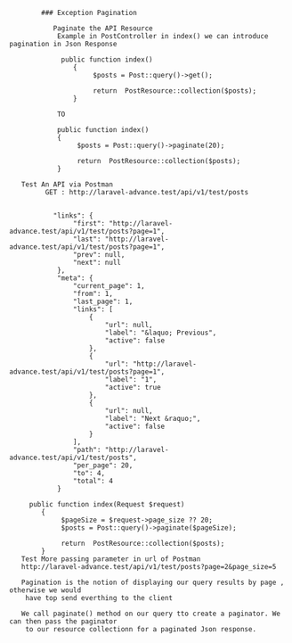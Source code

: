             ### Exception Pagination
            
               Paginate the API Resource 
                Example in PostController in index() we can introduce pagination in Json Response

                 public function index()
                    {
                         $posts = Post::query()->get();
                
                         return  PostResource::collection($posts);
                    }

                TO

                public function index()
                {
                     $posts = Post::query()->paginate(20);
            
                     return  PostResource::collection($posts);
                }

       Test An API via Postman
             GET : http://laravel-advance.test/api/v1/test/posts

     
               "links": {
                    "first": "http://laravel-advance.test/api/v1/test/posts?page=1",
                    "last": "http://laravel-advance.test/api/v1/test/posts?page=1",
                    "prev": null,
                    "next": null
                },
                "meta": {
                    "current_page": 1,
                    "from": 1,
                    "last_page": 1,
                    "links": [
                        {
                            "url": null,
                            "label": "&laquo; Previous",
                            "active": false
                        },
                        {
                            "url": "http://laravel-advance.test/api/v1/test/posts?page=1",
                            "label": "1",
                            "active": true
                        },
                        {
                            "url": null,
                            "label": "Next &raquo;",
                            "active": false
                        }
                    ],
                    "path": "http://laravel-advance.test/api/v1/test/posts",
                    "per_page": 20,
                    "to": 4,
                    "total": 4
                }

         public function index(Request $request)
            {
                 $pageSize = $request->page_size ?? 20;
                 $posts = Post::query()->paginate($pageSize);
        
                 return  PostResource::collection($posts);
            }
       Test More passing parameter in url of Postman
       http://laravel-advance.test/api/v1/test/posts?page=2&page_size=5

       Pagination is the notion of displaying our query results by page , otherwise we would
        have top send everthing to the client

       We call paginate() method on our query tto create a paginator. We can then pass the paginator
        to our resource collectionn for a paginated Json response.

                
